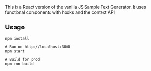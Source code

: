 

This is a React version of the vanilla JS Sample Text Generator. It uses functional components with hooks and the context API

## Usage
```
npm install

# Run on http://localhost:3000
npm start

# Build for prod
npm run build
```